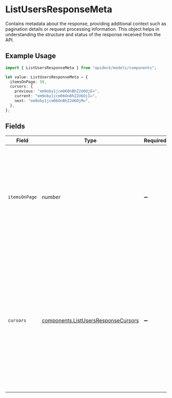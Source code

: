 # ListUsersResponseMeta

Contains metadata about the response, providing additional context such as pagination details or request processing information. This object helps in understanding the structure and status of the response received from the API.

## Example Usage

```typescript
import { ListUsersResponseMeta } from "apideck/models/components";

let value: ListUsersResponseMeta = {
  itemsOnPage: 50,
  cursors: {
    previous: "em9oby1jcm06OnBhZ2U6OjE=",
    current: "em9oby1jcm06OnBhZ2U6OjI=",
    next: "em9oby1jcm06OnBhZ2U6OjM=",
  },
};
```

## Fields

| Field                                                                                                                                                                                                                                                           | Type                                                                                                                                                                                                                                                            | Required                                                                                                                                                                                                                                                        | Description                                                                                                                                                                                                                                                     | Example                                                                                                                                                                                                                                                         |
| --------------------------------------------------------------------------------------------------------------------------------------------------------------------------------------------------------------------------------------------------------------- | --------------------------------------------------------------------------------------------------------------------------------------------------------------------------------------------------------------------------------------------------------------- | --------------------------------------------------------------------------------------------------------------------------------------------------------------------------------------------------------------------------------------------------------------- | --------------------------------------------------------------------------------------------------------------------------------------------------------------------------------------------------------------------------------------------------------------- | --------------------------------------------------------------------------------------------------------------------------------------------------------------------------------------------------------------------------------------------------------------- |
| `itemsOnPage`                                                                                                                                                                                                                                                   | *number*                                                                                                                                                                                                                                                        | :heavy_minus_sign:                                                                                                                                                                                                                                              | Indicates the number of user records returned in the current response. This helps in understanding the volume of data retrieved and is useful for managing pagination and data display in applications.                                                         | 50                                                                                                                                                                                                                                                              |
| `cursors`                                                                                                                                                                                                                                                       | [components.ListUsersResponseCursors](../../models/components/listusersresponsecursors.md)                                                                                                                                                                      | :heavy_minus_sign:                                                                                                                                                                                                                                              | Provides cursors for navigating through paginated API responses. These cursors enable developers to efficiently move to previous or next pages of user data, facilitating seamless data retrieval in applications that require browsing through large datasets. |                                                                                                                                                                                                                                                                 |